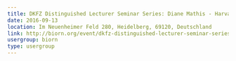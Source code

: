 ```yaml
---
title: DKFZ Distinguished Lecturer Seminar Series: Diane Mathis - Harvard
date: 2016-09-13
location: Im Neuenheimer Feld 280, Heidelberg, 69120, Deutschland
link: http://biorn.org/event/dkfz-distinguished-lecturer-seminar-series-diane-mathis-harvard/
usergroup: biorn
type: usergroup
---
```

